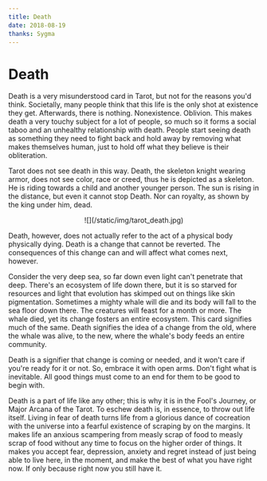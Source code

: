```yaml
---
title: Death
date: 2018-08-19
thanks: Sygma
---
```


# Death

Death is a very misunderstood card in Tarot, but not for the reasons you'd think. Societally, many people think that this life is the only shot at existence they get. Afterwards, there is nothing. Nonexistence. Oblivion. This makes death a very touchy subject for a lot of people, so much so it forms a social taboo and an unhealthy relationship with death. People start seeing death as something they need to fight back and hold away by removing what makes themselves human, just to hold off what they believe is their obliteration.

Tarot does not see death in this way. Death, the skeleton knight wearing armor, does not see color, race or creed, thus he is depicted as a skeleton. He is riding towards a child and another younger person. The sun is rising in the distance, but even it cannot stop Death. Nor can royalty, as shown by the king under him, dead.

<center>![](/static/img/tarot_death.jpg)</center>

Death, however, does not actually refer to the act of a physical body physically dying. Death is a change that cannot be reverted. The consequences of this change can and will affect what comes next, however. 

Consider the very deep sea, so far down even light can't penetrate that deep. There's an ecosystem of life down there, but it is so starved for resources and light that evolution has skimped out on things like skin pigmentation. Sometimes a mighty whale will die and its body will fall to the sea floor down there. The creatures will feast for a month or more. The whale died, yet its change fosters an entire ecosystem. This card signifies much of the same. Death signifies the idea of a change from the old, where the whale was alive, to the new, where the whale's body feeds an entire community.

Death is a signifier that change is coming or needed, and it won't care if you're ready for it or not. So, embrace it with open arms. Don't fight what is inevitable. All good things must come to an end for them to be good to begin with.

Death is a part of life like any other; this is why it is in the Fool's Journey, or Major Arcana of the Tarot. To eschew death is, in essence, to throw out life itself. Living in fear of death turns life from a glorious dance of cocreation with the universe into a fearful existence of scraping by on the margins. It makes life an anxious scampering from measly scrap of food to measly scrap of food without any time to focus on the higher order of things. It makes you accept fear, depression, anxiety and regret instead of just being able to live here, in the moment, and make the best of what you have right now. If only because right now you still have it.

